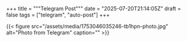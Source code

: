 +++
title = """Telegram Post"""
date = "2025-07-20T21:14:05Z"
draft = false
tags = ["telegram", "auto-post"]
+++

{{< figure src="/assets/media/1753046035246-tb1hpn-photo.jpg" alt="Photo from Telegram" caption="" >}}
